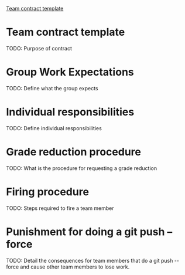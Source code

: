 [Team contract template](https://shanepanter.com/capstone/docs/team-contract.html)

# Team contract template
TODO: Purpose of contract


# Group Work Expectations
TODO: Define what the group expects


# Individual responsibilities
TODO: Define individual responsibilities


# Grade reduction procedure
TODO: What is the procedure for requesting a grade reduction


# Firing procedure
TODO: Steps required to fire a team member


# Punishment for doing a git push –force
TODO: Detail the consequences for team members that do a git push --force and cause other team members to lose work.


